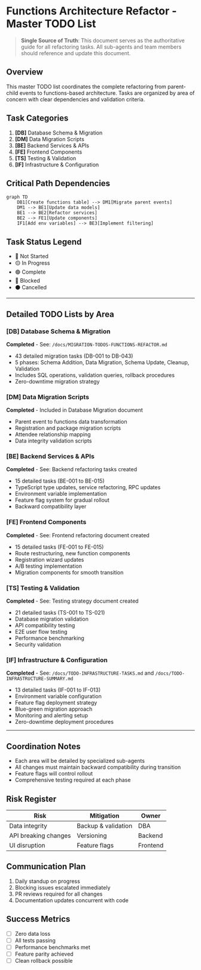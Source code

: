 # Functions Architecture Refactor - Master TODO List

> **Single Source of Truth**: This document serves as the authoritative guide for all refactoring tasks. All sub-agents and team members should reference and update this document.

## Overview

This master TODO list coordinates the complete refactoring from parent-child events to functions-based architecture. Tasks are organized by area of concern with clear dependencies and validation criteria.

## Task Categories

1. **[DB]** Database Schema & Migration
2. **[DM]** Data Migration Scripts  
3. **[BE]** Backend Services & APIs
4. **[FE]** Frontend Components
5. **[TS]** Testing & Validation
6. **[IF]** Infrastructure & Configuration

## Critical Path Dependencies

```mermaid
graph TD
    DB1[Create functions table] --> DM1[Migrate parent events]
    DM1 --> BE1[Update data models]
    BE1 --> BE2[Refactor services]
    BE2 --> FE1[Update components]
    IF1[Add env variables] --> BE3[Implement filtering]
```

## Task Status Legend

- 🔴 Not Started
- 🟡 In Progress
- 🟢 Complete
- 🔵 Blocked
- ⚫ Cancelled

---

## Detailed TODO Lists by Area

### [DB] Database Schema & Migration

**Completed** - See: `/docs/MIGRATION-TODOS-FUNCTIONS-REFACTOR.md`
- 43 detailed migration tasks (DB-001 to DB-043)
- 5 phases: Schema Addition, Data Migration, Schema Update, Cleanup, Validation
- Includes SQL operations, validation queries, rollback procedures
- Zero-downtime migration strategy

### [DM] Data Migration Scripts

**Completed** - Included in Database Migration document
- Parent event to functions data transformation
- Registration and package migration scripts
- Attendee relationship mapping
- Data integrity validation scripts

### [BE] Backend Services & APIs

**Completed** - See: Backend refactoring tasks created
- 15 detailed tasks (BE-001 to BE-015)
- TypeScript type updates, service refactoring, RPC updates
- Environment variable implementation
- Feature flag system for gradual rollout
- Backward compatibility layer

### [FE] Frontend Components

**Completed** - See: Frontend refactoring document created
- 15 detailed tasks (FE-001 to FE-015)
- Route restructuring, new function components
- Registration wizard updates
- A/B testing implementation
- Migration components for smooth transition

### [TS] Testing & Validation

**Completed** - See: Testing strategy document created
- 21 detailed tasks (TS-001 to TS-021)
- Database migration validation
- API compatibility testing
- E2E user flow testing
- Performance benchmarking
- Security validation

### [IF] Infrastructure & Configuration

**Completed** - See: `/docs/TODO-INFRASTRUCTURE-TASKS.md` and `/docs/TODO-INFRASTRUCTURE-SUMMARY.md`
- 13 detailed tasks (IF-001 to IF-013)
- Environment variable configuration
- Feature flag deployment strategy
- Blue-green migration approach
- Monitoring and alerting setup
- Zero-downtime deployment procedures

---

## Coordination Notes

- Each area will be detailed by specialized sub-agents
- All changes must maintain backward compatibility during transition
- Feature flags will control rollout
- Comprehensive testing required at each phase

## Risk Register

| Risk | Mitigation | Owner |
|------|------------|-------|
| Data integrity | Backup & validation | DBA |
| API breaking changes | Versioning | Backend |
| UI disruption | Feature flags | Frontend |

## Communication Plan

1. Daily standup on progress
2. Blocking issues escalated immediately
3. PR reviews required for all changes
4. Documentation updates concurrent with code

## Success Metrics

- [ ] Zero data loss
- [ ] All tests passing
- [ ] Performance benchmarks met
- [ ] Feature parity achieved
- [ ] Clean rollback possible